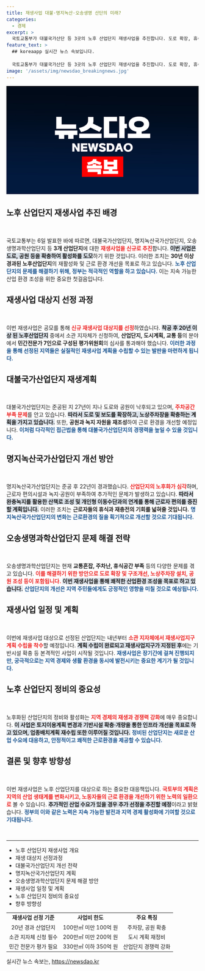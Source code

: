 ```yaml
---
title: 재생사업 대불·명지녹산·오송생명 산단의 미래?
categories:
  - 경제
excerpt: >
  국토교통부가 대불국가산단 등 3곳의 노후 산업단지 재생사업을 추진합니다. 도로 확장, 휴식공간 조성 등으로 근로환경을 개선해 산업 경쟁력을 높이는 계획에 관심이 집중됩니다!
feature_text: >
  ## koreaapp 실시간 뉴스 속보입니다.

  국토교통부가 대불국가산단 등 3곳의 노후 산업단지 재생사업을 추진합니다. 도로 확장, 휴식공간 조성 등으로 근로환경을 개선해 산업 경쟁력을 높이는 계획에 관심이 집중됩니다!
image: '/assets/img/newsdao_breakingnews.jpg'
---
```


<p><img src="/assets/img/newsdao_breakingnews.jpg" alt="koreaapp 속보" /></p>

<h2 data-ke-size="size26">노후 산업단지 재생사업 추진 배경</h2>

<p data-ke-size="size16">&nbsp;</p>

<p>국토교통부는 6일 발표한 바에 따르면, 대불국가산업단지, 명지녹산국가산업단지, 오송생명과학산업단지 등 <strong>3개 산업단지</strong>에 대한 <b><span style="color: #ee2323;">재생사업을 신규로 추진</span></b>합니다. <b><span style="background-color: #21538527;">이번 사업은 도로, 공원 등을 확충하여 활성화를 도모</span></b>하기 위한 것입니다. 이러한 조치는 <strong>30년 이상 경과된 노후산업단지</strong>의 재활성화 및 근로 환경 개선을 목표로 하고 있습니다. <b><span style="color: #1a5490;">노후 산업단지의 문제를 해결하기 위해, 정부는 적극적인 역할을 하고 있습니다.</span></b> 이는 지속 가능한 산업 환경 조성을 위한 중요한 첫걸음입니다.</p>

<h2 data-ke-size="size26">재생사업 대상지 선정 과정</h2>

<p data-ke-size="size16">&nbsp;</p>

<p>이번 재생사업은 공모를 통해 <b><span style="color: #ee2323;">신규 재생사업 대상지를 선정</span></b>하였습니다. <b><span style="background-color: #21538527;">착공 후 20년 이상 된 노후산업단지</span></b> 중에서 소관 지자체가 신청하여, <strong>산업단지, 도시계획, 교통 등</strong>의 분야에서 <strong>민간전문가 7인으로 구성된 평가위원회</strong>의 심사를 통과해야 했습니다. <b><span style="color: #1a5490;">이러한 과정을 통해 선정된 지역들은 실질적인 재생사업 계획을 수립할 수 있는 발판을 마련하게 됩니다.</span></b></p>

<h2 data-ke-size="size26">대불국가산업단지 재생계획</h2>

<p data-ke-size="size16">&nbsp;</p>

<p>대불국가산업단지는 준공된 지 27년이 지나 도로와 공원이 낙후되고 있으며, <b><span style="color: #ee2323;">주차공간 부족 문제</span></b>를 안고 있습니다. <b><span style="background-color: #21538527;">따라서 도로 및 보도를 확장하고, 노상주차장을 확충하는 계획을 가지고 있습니다.</span></b> 또한, <strong>공원과 녹지 자원을 재조성</strong>하여 근로 환경을 개선할 예정입니다. <b><span style="color: #1a5490;">이처럼 다각적인 접근법을 통해 대불국가산업단지의 경쟁력을 높일 수 있을 것입니다.</span></b></p>

<h2 data-ke-size="size26">명지녹산국가산업단지 개선 방안</h2>

<p data-ke-size="size16">&nbsp;</p>

<p>명지녹산국가산업단지는 준공 후 22년이 경과했습니다. <b><span style="color: #ee2323;">산업단지의 노후화가 심각</span></b>하며, 근로자 편의시설과 녹지·공원이 부족하여 추가적인 문제가 발생하고 있습니다. <b><span style="background-color: #21538527;">따라서 완충녹지를 활용한 산책로 조성 및 개인형 이동수단과의 연계를 통해 근로자 편의를 증진할 계획입니다.</span></b> 이러한 조치는 <strong>근로자들의 휴식과 재충전의 기회를 넓혀줄 것입니다.</strong> <b><span style="color: #1a5490;">명지녹산국가산업단지의 변화는 근로환경의 질을 획기적으로 개선할 것으로 기대됩니다.</span></b></p>

<h2 data-ke-size="size26">오송생명과학산업단지 문제 해결 전략</h2>

<p data-ke-size="size16">&nbsp;</p>

<p>오송생명과학산업단지는 현재 <strong>교통혼잡, 주차난, 휴식공간 부족</strong> 등의 다양한 문제를 겪고 있습니다. <b><span style="color: #ee2323;">이를 해결하기 위한 방안으로 도로 확장 및 구조개선, 노상주차장 설치, 공원 조성 등이 포함됩니다.</span></b> <b><span style="background-color: #21538527;">이번 재생사업을 통해 쾌적한 산업환경 조성을 목표로 하고 있습니다.</span></b> <b><span style="color: #1a5490;">산업단지의 개선은 지역 주민들에게도 긍정적인 영향을 미칠 것으로 예상됩니다.</span></b></p>

<h2 data-ke-size="size26">재생사업 일정 및 계획</h2>

<p data-ke-size="size16">&nbsp;</p>

<p>이번에 재생사업 대상으로 선정된 산업단지는 내년부터 <b><span style="color: #ee2323;">소관 지자체에서 재생사업지구계획 수립을 착수</span></b>할 예정입니다. <b><span style="background-color: #21538527;">계획 수립이 완료되고 재생사업지구가 지정된 후</span></b>에는 기반시설 확충 등 본격적인 사업이 시작될 것입니다. <b><span style="color: #1a5490;">재생사업은 장기간에 걸쳐 진행되지만, 궁극적으로는 지역 경제와 생활 환경을 동시에 발전시키는 중요한 계기가 될 것입니다.</span></b></p>

<h2 data-ke-size="size26">노후 산업단지 정비의 중요성</h2>

<p data-ke-size="size16">&nbsp;</p>

<p>노후화된 산업단지의 정비와 활성화는 <b><span style="color: #ee2323;">지역 경제의 재생과 경쟁력 강화</span></b>에 매우 중요합니다. <b><span style="background-color: #21538527;">이 사업은 토지이용계획 변경과 기반시설 확충·개량을 통한 인프라 개선을 목표로 하고 있으며, 업종배치계획 재수립 또한 이루어질 것입니다.</span></b> <b><span style="color: #1a5490;">정비된 산업단지는 새로운 산업 수요에 대응하고, 안정적이고 쾌적한 근로환경을 제공할 수 있습니다.</span></b></p>

<h2 data-ke-size="size26">결론 및 향후 방향성</h2>

<p data-ke-size="size16">&nbsp;</p>

<p>이번 재생사업은 노후 산업단지를 대상으로 하는 중요한 대응책입니다. <b><span style="color: #ee2323;">국토부의 계획은 지역의 산업 생태계를 변화시키고, 노동자들의 근로 환경을 개선하기 위한 노력의 일환으로</span></b> 볼 수 있습니다. <b><span style="background-color: #21538527;">추가적인 산업 수요가 있을 경우 추가 선정을 추진할 예정</span></b>이라고 밝혔습니다. <b><span style="color: #1a5490;">정부의 이와 같은 노력은 지속 가능한 발전과 지역 경제 활성화에 기여할 것으로 기대됩니다.</span></b> </p>

<p data-ke-size="size16">&nbsp;</p>

<hr>

<p data-ke-size="size16"></p>

<ul>
<li>노후 산업단지 재생사업 개요</li>
<li>재생 대상지 선정과정</li>
<li>대불국가산업단지 개선 전략</li>
<li>명지녹산국가산업단지 계획</li>
<li>오송생명과학산업단지 문제 해결 방안</li>
<li>재생사업 일정 및 계획</li>
<li>노후 산업단지 정비의 중요성</li>
<li>향후 방향성</li>
</ul>

<p data-ke-size="size16"></p>

<table style="width: 100%; border-collapse: collapse;">
<tr>
<td style="text-align: center; height: 17px;"><b>재생사업 선정 기준</b></td>
<td style="text-align: center; height: 17px;"><b>사업비 한도</b></td>
<td style="text-align: center; height: 17px;"><b>주요 특징</b></td>
</tr>
<tr>
<td style="text-align: center; height: 17px;">20년 경과 산업단지</td>
<td style="text-align: center; height: 17px;">100만㎡ 미만 100억 원</td>
<td style="text-align: center; height: 17px;">주차장, 공원 확충</td>
</tr>
<tr>
<td style="text-align: center; height: 17px;">소관 지자체 신청 필수</td>
<td style="text-align: center; height: 17px;">200만㎡ 미만 200억 원</td>
<td style="text-align: center; height: 17px;">도시 계획 재정비</td>
</tr>
<tr>
<td style="text-align: center; height: 17px;">민간 전문가 평가 필요</td>
<td style="text-align: center; height: 17px;">330만㎡ 이하 350억 원</td>
<td style="text-align: center; height: 17px;">산업단지 경쟁력 강화</td>
</tr>
</table>

<p data-ke-size="size16"></p>
실시간 뉴스 속보는, <a href="https://newsdao.kr" rel="dofollow">https://newsdao.kr</a>


